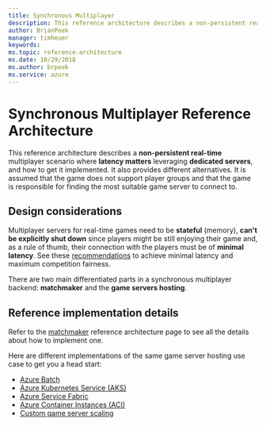 ```yaml
---
title: Synchronous Multiplayer
description: This reference architecture describes a non-persistent real-time multiplayer scenario where latency matters leveraging dedicated servers, and how to get it implemented.
author: BrianPeek
manager: timheuer
keywords: 
ms.topic: reference-architecture
ms.date: 10/29/2018
ms.author: brpeek
ms.service: azure
---
```


# Synchronous Multiplayer Reference Architecture

This reference architecture describes a **non-persistent real-time** multiplayer scenario where **latency matters** leveraging **dedicated servers**, and how to get it implemented. It also provides different alternatives. It is assumed that the game does not support player groups and that the game is responsible for finding the most suitable game server to connect to.

## Design considerations

Multiplayer servers for real-time games need to be **stateful** (memory), **can't be explicitly shut down** since players might be still enjoying their game and, as a rule of thumb, their connection with the players must be of **minimal latency**. See these [recommendations](./multiplayer.md#latency-impact) to achieve minimal latency and maximum competition fairness.

There are two main differentiated parts in a synchronous multiplayer backend: **matchmaker** and the **game servers hosting**.

## Reference implementation details

Refer to the [matchmaker](./multiplayer-matchmaker.md) reference architecture page to see all the details about how to implement one.

Here are different implementations of the same game server hosting use case to get you a head start:

- [Azure Batch](./multiplayer-synchronous-batch.md)
- [Azure Kubernetes Service (AKS)](./multiplayer-synchronous-aks.md)
- [Azure Service Fabric](./multiplayer-synchronous-sf.md)
- [Azure Container Instances (ACI)](./multiplayer-synchronous-aci.md)
- [Custom game server scaling](./multiplayer-custom-server-scaling.md)